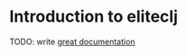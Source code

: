 # Introduction to eliteclj

TODO: write [great documentation](http://jacobian.org/writing/great-documentation/what-to-write/)
